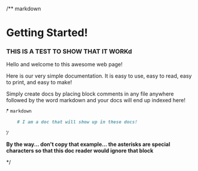 /** markdown

# Getting Started!

### THIS IS A TEST TO SHOW THAT IT WORKd

Hello and welcome to this awesome web page!

Here is our very simple documentation. 
It is easy to use, easy to read, easy to print, and easy to make!

Simply create docs by placing block comments in any file anywhere followed by the word markdown
and your docs will end up indexed here!

```markdown
/⃰⃰ markdown

    # I am a doc that will show up in these docs!

⃰/
```

__By the way... don't copy that example... the asterisks are special characters so that this doc reader would ignore that block__

*/